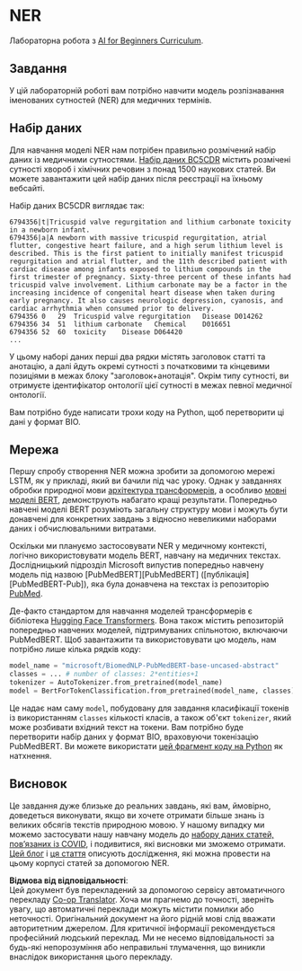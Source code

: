 <!--
CO_OP_TRANSLATOR_METADATA:
{
  "original_hash": "032bda5068f543d6c1fcb30c34231461",
  "translation_date": "2025-08-25T22:15:39+00:00",
  "source_file": "lessons/5-NLP/19-NER/lab/README.md",
  "language_code": "uk"
}
-->
# NER

Лабораторна робота з [AI for Beginners Curriculum](https://github.com/microsoft/ai-for-beginners).

## Завдання

У цій лабораторній роботі вам потрібно навчити модель розпізнавання іменованих сутностей (NER) для медичних термінів.

## Набір даних

Для навчання моделі NER нам потрібен правильно розмічений набір даних із медичними сутностями. [Набір даних BC5CDR](https://biocreative.bioinformatics.udel.edu/tasks/biocreative-v/track-3-cdr/) містить розмічені сутності хвороб і хімічних речовин з понад 1500 наукових статей. Ви можете завантажити цей набір даних після реєстрації на їхньому вебсайті.

Набір даних BC5CDR виглядає так:

```
6794356|t|Tricuspid valve regurgitation and lithium carbonate toxicity in a newborn infant.
6794356|a|A newborn with massive tricuspid regurgitation, atrial flutter, congestive heart failure, and a high serum lithium level is described. This is the first patient to initially manifest tricuspid regurgitation and atrial flutter, and the 11th described patient with cardiac disease among infants exposed to lithium compounds in the first trimester of pregnancy. Sixty-three percent of these infants had tricuspid valve involvement. Lithium carbonate may be a factor in the increasing incidence of congenital heart disease when taken during early pregnancy. It also causes neurologic depression, cyanosis, and cardiac arrhythmia when consumed prior to delivery.
6794356	0	29	Tricuspid valve regurgitation	Disease	D014262
6794356	34	51	lithium carbonate	Chemical	D016651
6794356	52	60	toxicity	Disease	D064420
...
```

У цьому наборі даних перші два рядки містять заголовок статті та анотацію, а далі йдуть окремі сутності з початковими та кінцевими позиціями в межах блоку "заголовок+анотація". Окрім типу сутності, ви отримуєте ідентифікатор онтології цієї сутності в межах певної медичної онтології.

Вам потрібно буде написати трохи коду на Python, щоб перетворити ці дані у формат BIO.

## Мережа

Першу спробу створення NER можна зробити за допомогою мережі LSTM, як у прикладі, який ви бачили під час уроку. Однак у завданнях обробки природної мови [архітектура трансформерів](https://en.wikipedia.org/wiki/Transformer_(machine_learning_model)), а особливо [мовні моделі BERT](https://en.wikipedia.org/wiki/BERT_(language_model)), демонструють набагато кращі результати. Попередньо навчені моделі BERT розуміють загальну структуру мови і можуть бути донавчені для конкретних завдань з відносно невеликими наборами даних і обчислювальними витратами.

Оскільки ми плануємо застосовувати NER у медичному контексті, логічно використовувати модель BERT, навчану на медичних текстах. Дослідницький підрозділ Microsoft випустив попередньо навчену модель під назвою [PubMedBERT][PubMedBERT] ([публікація][PubMedBERT-Pub]), яка була донавчена на текстах із репозиторію [PubMed](https://pubmed.ncbi.nlm.nih.gov/).

Де-факто стандартом для навчання моделей трансформерів є бібліотека [Hugging Face Transformers](https://huggingface.co/). Вона також містить репозиторій попередньо навчених моделей, підтримуваних спільнотою, включаючи PubMedBERT. Щоб завантажити та використовувати цю модель, нам потрібно лише кілька рядків коду:

```python
model_name = "microsoft/BiomedNLP-PubMedBERT-base-uncased-abstract"
classes = ... # number of classes: 2*entities+1
tokenizer = AutoTokenizer.from_pretrained(model_name)
model = BertForTokenClassification.from_pretrained(model_name, classes)
```

Це надає нам саму `model`, побудовану для завдання класифікації токенів із використанням `classes` кількості класів, а також об'єкт `tokenizer`, який може розбивати вхідний текст на токени. Вам потрібно буде перетворити набір даних у формат BIO, враховуючи токенізацію PubMedBERT. Ви можете використати [цей фрагмент коду на Python](https://gist.github.com/shwars/580b55684be3328eb39ecf01b9cbbd88) як натхнення.

## Висновок

Це завдання дуже близьке до реальних завдань, які вам, ймовірно, доведеться виконувати, якщо ви хочете отримати більше знань із великих обсягів текстів природною мовою. У нашому випадку ми можемо застосувати нашу навчану модель до [набору даних статей, пов’язаних із COVID](https://www.kaggle.com/allen-institute-for-ai/CORD-19-research-challenge), і подивитися, які висновки ми зможемо отримати. [Цей блог](https://soshnikov.com/science/analyzing-medical-papers-with-azure-and-text-analytics-for-health/) і [ця стаття](https://www.mdpi.com/2504-2289/6/1/4) описують дослідження, які можна провести на цьому корпусі статей за допомогою NER.

**Відмова від відповідальності**:  
Цей документ був перекладений за допомогою сервісу автоматичного перекладу [Co-op Translator](https://github.com/Azure/co-op-translator). Хоча ми прагнемо до точності, зверніть увагу, що автоматичні переклади можуть містити помилки або неточності. Оригінальний документ на його рідній мові слід вважати авторитетним джерелом. Для критичної інформації рекомендується професійний людський переклад. Ми не несемо відповідальності за будь-які непорозуміння або неправильні тлумачення, що виникли внаслідок використання цього перекладу.